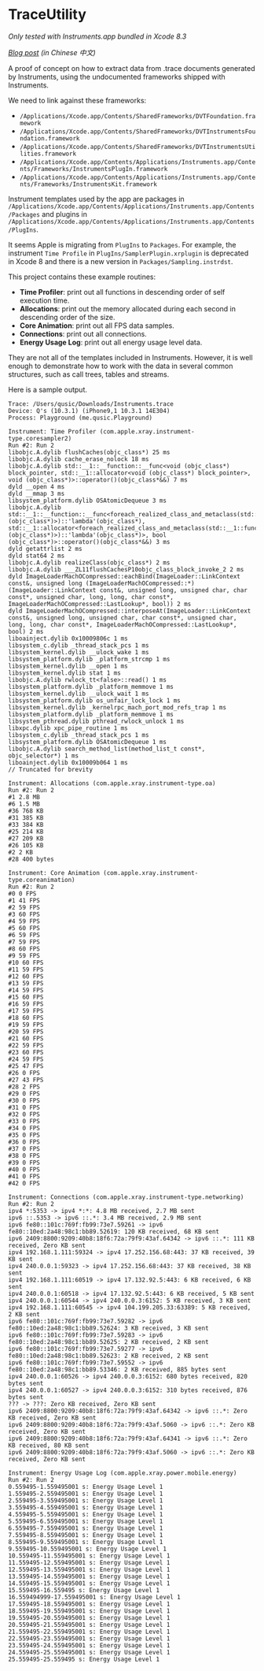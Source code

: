 # TraceUtility

*Only tested with Instruments.app bundled in Xcode 8.3*

*[Blog post](https://qusic.me/post/extract-data-from-trace-documents/) (in Chinese 中文)*

A proof of concept on how to extract data from .trace documents generated by Instruments, using the undocumented frameworks shipped with Instruments.

We need to link against these frameworks:

* `/Applications/Xcode.app/Contents/SharedFrameworks/DVTFoundation.framework`
* `/Applications/Xcode.app/Contents/SharedFrameworks/DVTInstrumentsFoundation.framework`
* `/Applications/Xcode.app/Contents/SharedFrameworks/DVTInstrumentsUtilities.framework`
* `/Applications/Xcode.app/Contents/Applications/Instruments.app/Contents/Frameworks/InstrumentsPlugIn.framework`
* `/Applications/Xcode.app/Contents/Applications/Instruments.app/Contents/Frameworks/InstrumentsKit.framework`

Instrument templates used by the app are packages in `/Applications/Xcode.app/Contents/Applications/Instruments.app/Contents/Packages` and plugins in `/Applications/Xcode.app/Contents/Applications/Instruments.app/Contents/PlugIns`.

It seems Apple is migrating from `PlugIns` to `Packages`. For example, the instrument `Time Profile` in `PlugIns/SamplerPlugin.xrplugin` is deprecated in Xcode 8 and there is a new version in `Packages/Sampling.instrdst`.

This project contains these example routines:

* **Time Profiler**: print out all functions in descending order of self execution time.
* **Allocations**: print out the memory allocated during each second in descending order of the size.
* **Core Animation**: print out all FPS data samples.
* **Connections**: print out all connections.
* **Energy Usage Log**: print out all energy usage level data.

They are not all of the templates included in Instruments. However, it is well enough to demonstrate how to work with the data in several common structures, such as call trees, tables and streams.

Here is a sample output.

```
Trace: /Users/qusic/Downloads/Instruments.trace
Device: Q's (10.3.1) (iPhone9,1 10.3.1 14E304)
Process: Playground (me.qusic.Playground)

Instrument: Time Profiler (com.apple.xray.instrument-type.coresampler2)
Run #2: Run 2
libobjc.A.dylib flushCaches(objc_class*) 25 ms
libobjc.A.dylib cache_erase_nolock 18 ms
libobjc.A.dylib std::__1::__function::__func<void (objc_class*) block_pointer, std::__1::allocator<void (objc_class*) block_pointer>, void (objc_class*)>::operator()(objc_class*&&) 7 ms
dyld __open 4 ms
dyld __mmap 3 ms
libsystem_platform.dylib OSAtomicDequeue 3 ms
libobjc.A.dylib std::__1::__function::__func<foreach_realized_class_and_metaclass(std::__1::function<void (objc_class*)>)::'lambda'(objc_class*), std::__1::allocator<foreach_realized_class_and_metaclass(std::__1::function<void (objc_class*)>)::'lambda'(objc_class*)>, bool (objc_class*)>::operator()(objc_class*&&) 3 ms
dyld getattrlist 2 ms
dyld stat64 2 ms
libobjc.A.dylib realizeClass(objc_class*) 2 ms
libobjc.A.dylib ___ZL11flushCachesP10objc_class_block_invoke_2 2 ms
dyld ImageLoaderMachOCompressed::eachBind(ImageLoader::LinkContext const&, unsigned long (ImageLoaderMachOCompressed::*)(ImageLoader::LinkContext const&, unsigned long, unsigned char, char const*, unsigned char, long, long, char const*, ImageLoaderMachOCompressed::LastLookup*, bool)) 2 ms
dyld ImageLoaderMachOCompressed::interposeAt(ImageLoader::LinkContext const&, unsigned long, unsigned char, char const*, unsigned char, long, long, char const*, ImageLoaderMachOCompressed::LastLookup*, bool) 2 ms
liboainject.dylib 0x10009806c 1 ms
libsystem_c.dylib _thread_stack_pcs 1 ms
libsystem_kernel.dylib __ulock_wake 1 ms
libsystem_platform.dylib _platform_strcmp 1 ms
libsystem_kernel.dylib __open 1 ms
libsystem_kernel.dylib stat 1 ms
libobjc.A.dylib rwlock_tt<false>::read() 1 ms
libsystem_platform.dylib _platform_memmove 1 ms
libsystem_kernel.dylib __ulock_wait 1 ms
libsystem_platform.dylib os_unfair_lock_lock 1 ms
libsystem_kernel.dylib _kernelrpc_mach_port_mod_refs_trap 1 ms
libsystem_platform.dylib _platform_memmove 1 ms
libsystem_pthread.dylib pthread_rwlock_unlock 1 ms
libxpc.dylib xpc_pipe_routine 1 ms
libsystem_c.dylib _thread_stack_pcs 1 ms
libsystem_platform.dylib OSAtomicDequeue 1 ms
libobjc.A.dylib search_method_list(method_list_t const*, objc_selector*) 1 ms
liboainject.dylib 0x10009b064 1 ms
// Truncated for brevity

Instrument: Allocations (com.apple.xray.instrument-type.oa)
Run #2: Run 2
#1 2.8 MB
#6 1.5 MB
#36 768 KB
#31 385 KB
#33 384 KB
#25 214 KB
#27 209 KB
#26 105 KB
#2 2 KB
#28 400 bytes

Instrument: Core Animation (com.apple.xray.instrument-type.coreanimation)
Run #2: Run 2
#0 0 FPS
#1 41 FPS
#2 59 FPS
#3 60 FPS
#4 59 FPS
#5 60 FPS
#6 59 FPS
#7 59 FPS
#8 60 FPS
#9 59 FPS
#10 60 FPS
#11 59 FPS
#12 60 FPS
#13 59 FPS
#14 59 FPS
#15 60 FPS
#16 59 FPS
#17 59 FPS
#18 60 FPS
#19 59 FPS
#20 59 FPS
#21 60 FPS
#22 59 FPS
#23 60 FPS
#24 59 FPS
#25 47 FPS
#26 0 FPS
#27 43 FPS
#28 2 FPS
#29 0 FPS
#30 0 FPS
#31 0 FPS
#32 0 FPS
#33 0 FPS
#34 0 FPS
#35 0 FPS
#36 0 FPS
#37 0 FPS
#38 0 FPS
#39 0 FPS
#40 0 FPS
#41 0 FPS
#42 0 FPS

Instrument: Connections (com.apple.xray.instrument-type.networking)
Run #2: Run 2
ipv4 *:5353 -> ipv4 *:*: 4.8 MB received, 2.7 MB sent
ipv6 ::.5353 -> ipv6 ::.*: 3.4 MB received, 2.9 MB sent
ipv6 fe80::101c:769f:fb99:73e7.59261 -> ipv6 fe80::10ed:2a48:98c1:bb89.52619: 120 KB received, 68 KB sent
ipv6 2409:8800:9209:40b8:18f6:72a:79f9:43af.64342 -> ipv6 ::.*: 111 KB received, Zero KB sent
ipv4 192.168.1.111:59324 -> ipv4 17.252.156.68:443: 37 KB received, 39 KB sent
ipv4 240.0.0.1:59323 -> ipv4 17.252.156.68:443: 37 KB received, 38 KB sent
ipv4 192.168.1.111:60519 -> ipv4 17.132.92.5:443: 6 KB received, 6 KB sent
ipv4 240.0.0.1:60518 -> ipv4 17.132.92.5:443: 6 KB received, 5 KB sent
ipv4 240.0.0.1:60544 -> ipv4 240.0.0.3:6152: 5 KB received, 3 KB sent
ipv4 192.168.1.111:60545 -> ipv4 104.199.205.33:63389: 5 KB received, 2 KB sent
ipv6 fe80::101c:769f:fb99:73e7.59282 -> ipv6 fe80::10ed:2a48:98c1:bb89.52624: 3 KB received, 3 KB sent
ipv6 fe80::101c:769f:fb99:73e7.59283 -> ipv6 fe80::10ed:2a48:98c1:bb89.52625: 2 KB received, 2 KB sent
ipv6 fe80::101c:769f:fb99:73e7.59277 -> ipv6 fe80::10ed:2a48:98c1:bb89.52623: 2 KB received, 2 KB sent
ipv6 fe80::101c:769f:fb99:73e7.59552 -> ipv6 fe80::10ed:2a48:98c1:bb89.53346: 2 KB received, 885 bytes sent
ipv4 240.0.0.1:60526 -> ipv4 240.0.0.3:6152: 680 bytes received, 820 bytes sent
ipv4 240.0.0.1:60527 -> ipv4 240.0.0.3:6152: 310 bytes received, 876 bytes sent
??? -> ???: Zero KB received, Zero KB sent
ipv6 2409:8800:9209:40b8:18f6:72a:79f9:43af.64342 -> ipv6 ::.*: Zero KB received, Zero KB sent
ipv6 2409:8800:9209:40b8:18f6:72a:79f9:43af.5060 -> ipv6 ::.*: Zero KB received, Zero KB sent
ipv6 2409:8800:9209:40b8:18f6:72a:79f9:43af.64341 -> ipv6 ::.*: Zero KB received, 80 KB sent
ipv6 2409:8800:9209:40b8:18f6:72a:79f9:43af.5060 -> ipv6 ::.*: Zero KB received, Zero KB sent

Instrument: Energy Usage Log (com.apple.xray.power.mobile.energy)
Run #2: Run 2
0.559495-1.559495001 s: Energy Usage Level 1
1.559495-2.559495001 s: Energy Usage Level 1
2.559495-3.559495001 s: Energy Usage Level 1
3.559495-4.559495001 s: Energy Usage Level 1
4.559495-5.559495001 s: Energy Usage Level 1
5.559495-6.559495001 s: Energy Usage Level 1
6.559495-7.559495001 s: Energy Usage Level 1
7.559495-8.559495001 s: Energy Usage Level 1
8.559495-9.559495001 s: Energy Usage Level 1
9.559495-10.559495001 s: Energy Usage Level 1
10.559495-11.559495001 s: Energy Usage Level 1
11.559495-12.559495001 s: Energy Usage Level 1
12.559495-13.559495001 s: Energy Usage Level 1
13.559495-14.559495001 s: Energy Usage Level 1
14.559495-15.559495001 s: Energy Usage Level 1
15.559495-16.559495 s: Energy Usage Level 1
16.559494999-17.559495001 s: Energy Usage Level 1
17.559495-18.559495001 s: Energy Usage Level 1
18.559495-19.559495001 s: Energy Usage Level 1
19.559495-20.559495001 s: Energy Usage Level 1
20.559495-21.559495001 s: Energy Usage Level 1
21.559495-22.559495001 s: Energy Usage Level 1
22.559495-23.559495001 s: Energy Usage Level 1
23.559495-24.559495001 s: Energy Usage Level 1
24.559495-25.559495001 s: Energy Usage Level 1
25.559495-25.559495 s: Energy Usage Level 1
```
